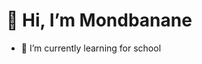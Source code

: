 # 👋 Hi, I’m Mondbanane
- 🌱 I’m currently learning for school

<!---
Mondbanane/Mondbanane is a ✨ special ✨ repository because its `README.md` (this file) appears on your GitHub profile.
You can click the Preview link to take a look at your changes.
--->
